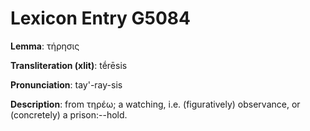# Lexicon Entry G5084

**Lemma**: τήρησις

**Transliteration (xlit)**: tḗrēsis

**Pronunciation**: tay'-ray-sis

**Description**:
from τηρέω; a watching, i.e. (figuratively) observance, or (concretely) a prison:--hold.
